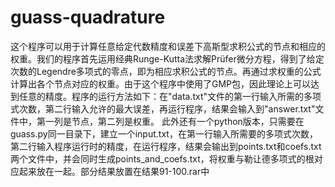 # guass-quadrature
这个程序可以用于计算任意给定代数精度和误差下高斯型求积公式的节点和相应的权重。我们的程序首先运用经典Runge-Kutta法求解Prüfer微分方程，得到了给定次数的Legendre多项式的零点，即为相应求积公式的节点。再通过求权重的公式计算出各个节点对应的权重。由于这个程序中使用了GMP包，因此理论上可以达到任意的精度。程序的运行方法如下：在"data.txt"文件的第一行输入所需的多项式次数，第二行输入允许的最大误差，再运行程序，结果会输入到"answer.txt"文件中，第一列是节点，第二列是权重。
此外还有一个python版本，只需要在guass.py同一目录下，建立一个input.txt，在第一行输入所需要的多项式次数，第二行输入程序运行时的精度，在运行程序，结果会输出到points.txt和coefs.txt两个文件中，并会同时生成points_and_coefs.txt，将权重与勒让德多项式的根对应起来放在一起。部分结果放置在结果91-100.rar中

